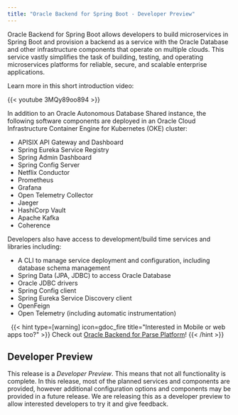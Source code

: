 ```yaml
---
title: "Oracle Backend for Spring Boot - Developer Preview"
---
```


Oracle Backend for Spring Boot allows developers to build microservices in Spring Boot and provision a backend as a service with the Oracle Database and other infrastructure components that operate on multiple clouds. This service vastly simplifies the task of building, testing, and operating microservices platforms for reliable, secure, and scalable enterprise applications.

Learn more in this short introduction video:

{{< youtube 3MQy89oo894 >}}

In addition to an Oracle Autonomous Database Shared instance, the following software components are deployed in an Oracle Cloud Infrastructure Container Engine for Kubernetes (OKE) cluster:

- APISIX API Gateway and Dashboard
- Spring Eureka Service Registry
- Spring Admin Dashboard
- Spring Config Server
- Netflix Conductor
- Prometheus
- Grafana
- Open Telemetry Collector
- Jaeger
- HashiCorp Vault
- Apache Kafka
- Coherence

Developers also have access to development/build time services and libraries including:

- A CLI to manage service deployment and configuration, including database schema management
- Spring Data (JPA, JDBC) to access Oracle Database
- Oracle JDBC drivers
- Spring Config client
- Spring Eureka Service Discovery client
- OpenFeign
- Open Telemetry (including automatic instrumentation)

&nbsp;
{{< hint type=[warning] icon=gdoc_fire title="Interested in Mobile or web apps too?" >}}
Check out [Oracle Backend for Parse Platform](https://oracle.github.io/microservices-datadriven/mbaas/)!
{{< /hint >}}
&nbsp;

## Developer Preview

This release is a *Developer Preview*. This means that not all functionality is complete. In this release, most of the planned services and components are provided, however additional configuration options and components may be provided in a future release. We are releasing this as a developer preview to allow interested developers to try it and give feedback.
